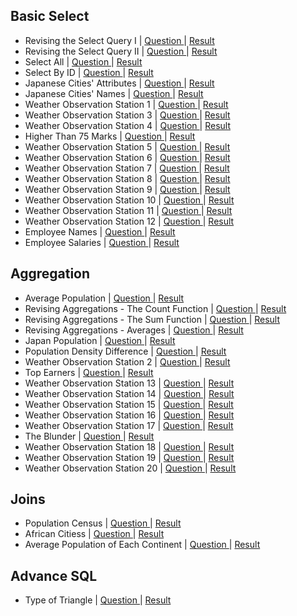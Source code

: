 ## Basic Select
- Revising the Select Query I | [ Question ](https://www.hackerrank.com/challenges/revising-the-select-query/problem?isFullScreen=false) | [ Result ](https://github.com/Ram11Coder/HackerRank-JAVA/blob/master/SQL/Solutions/sql1.txt)
- Revising the Select Query II | [ Question ](https://www.hackerrank.com/challenges/revising-the-select-query-2/problem?isFullScreen=false) | [ Result ](https://github.com/Ram11Coder/HackerRank-JAVA/blob/master/SQL/Solutions/sql2.txt)
- Select All | [ Question ](https://www.hackerrank.com/challenges/select-all-sql/problem?isFullScreen=false) | [ Result ](https://github.com/Ram11Coder/HackerRank-JAVA/blob/master/SQL/Solutions/sql3.txt)
- Select By ID | [ Question ](https://www.hackerrank.com/challenges/select-by-id/problem?isFullScreen=false) | [ Result ](https://github.com/Ram11Coder/HackerRank-JAVA/blob/master/SQL/Solutions/sql4.txt)
- Japanese Cities' Attributes | [ Question ](https://www.hackerrank.com/challenges/japanese-cities-attributes/problem?isFullScreen=false) | [ Result ](https://github.com/Ram11Coder/HackerRank-JAVA/blob/master/SQL/Solutions/sql5.txt)
- Japanese Cities' Names | [ Question ](https://www.hackerrank.com/challenges/japanese-cities-name/problem?isFullScreen=false) | [ Result ](https://github.com/Ram11Coder/HackerRank-JAVA/blob/master/SQL/Solutions/sql6.txt)
- Weather Observation Station 1 | [ Question ](https://www.hackerrank.com/challenges/weather-observation-station-1/problem?isFullScreen=false) | [ Result ](https://github.com/Ram11Coder/HackerRank-JAVA/blob/master/SQL/Solutions/sql7.txt)
- Weather Observation Station 3 | [ Question ](https://www.hackerrank.com/challenges/weather-observation-station-3/problem?isFullScreen=false) | [ Result ](https://github.com/Ram11Coder/HackerRank-JAVA/blob/master/SQL/Solutions/sql8.txt)
- Weather Observation Station 4 | [ Question ](https://www.hackerrank.com/challenges/weather-observation-station-4/problem?isFullScreen=false) | [ Result ](https://github.com/Ram11Coder/HackerRank-JAVA/blob/master/SQL/Solutions/sql9.txt)
- Higher Than 75 Marks | [ Question ](https://www.hackerrank.com/challenges/more-than-75-marks/problem?isFullScreen=false) | [ Result ](https://github.com/Ram11Coder/HackerRank-JAVA/blob/master/SQL/Solutions/sql10.txt)
- Weather Observation Station 5 | [ Question ](https://www.hackerrank.com/challenges/weather-observation-station-5/problem?isFullScreen=false) | [ Result ](https://github.com/Ram11Coder/HackerRank-JAVA/blob/master/SQL/Solutions/sql20.txt)
- Weather Observation Station 6 | [ Question ](https://www.hackerrank.com/challenges/weather-observation-station-6/problem) | [ Result ](https://github.com/Ram11Coder/HackerRank-JAVA/blob/master/SQL/Solutions/sql11.txt)
- Weather Observation Station 7 | [ Question ](https://www.hackerrank.com/challenges/weather-observation-station-7/problem?isFullScreen=false) | [ Result ](https://github.com/Ram11Coder/HackerRank-JAVA/blob/master/SQL/Solutions/sql12.txt)
- Weather Observation Station 8 | [ Question ](https://www.hackerrank.com/challenges/weather-observation-station-8/problem?isFullScreen=false) | [ Result ](https://github.com/Ram11Coder/HackerRank-JAVA/blob/master/SQL/Solutions/sql13.txt)
- Weather Observation Station 9 | [ Question ](https://www.hackerrank.com/challenges/weather-observation-station-9/problem?isFullScreen=false) | [ Result ](https://github.com/Ram11Coder/HackerRank-JAVA/blob/master/SQL/Solutions/sql14.txt)
- Weather Observation Station 10 | [ Question ](https://www.hackerrank.com/challenges/weather-observation-station-10/problem?isFullScreen=false) | [ Result ](https://github.com/Ram11Coder/HackerRank-JAVA/blob/master/SQL/Solutions/sql15.txt)
- Weather Observation Station 11 | [ Question ](https://www.hackerrank.com/challenges/weather-observation-station-11/problem?isFullScreen=false) | [ Result ](https://github.com/Ram11Coder/HackerRank-JAVA/blob/master/SQL/Solutions/sql16.txt)
- Weather Observation Station 12 | [ Question ](https://www.hackerrank.com/challenges/weather-observation-station-12/problem?isFullScreen=false) | [ Result ](https://github.com/Ram11Coder/HackerRank-JAVA/blob/master/SQL/Solutions/sql17.txt)
- Employee Names | [ Question ](https://www.hackerrank.com/challenges/name-of-employees/problem?isFullScreen=false) | [ Result ](https://github.com/Ram11Coder/HackerRank-JAVA/blob/master/SQL/Solutions/sql18.txt)
- Employee Salaries | [ Question ](https://www.hackerrank.com/challenges/salary-of-employees/problem?isFullScreen=false) | [ Result ](https://github.com/Ram11Coder/HackerRank-JAVA/blob/master/SQL/Solutions/sql19.txt)

## Aggregation
- Average Population | [ Question ](https://www.hackerrank.com/challenges/average-population/problem?isFullScreen=false) | [ Result ](https://github.com/Ram11Coder/HackerRank-JAVA/blob/master/SQL/Solutions/sql21.txt)
- Revising Aggregations - The Count Function | [ Question ](https://www.hackerrank.com/challenges/revising-aggregations-the-count-function/problem?isFullScreen=false) | [ Result ](https://github.com/Ram11Coder/HackerRank-JAVA/blob/master/SQL/Solutions/sql22.txt)
- Revising Aggregations - The Sum Function | [ Question ](https://www.hackerrank.com/challenges/revising-aggregations-sum/problem?isFullScreen=false) | [ Result ](https://github.com/Ram11Coder/HackerRank-JAVA/blob/master/SQL/Solutions/sql23.txt)
- Revising Aggregations - Averages | [ Question ](https://www.hackerrank.com/challenges/revising-aggregations-the-average-function/problem?isFullScreen=false) | [ Result ](https://github.com/Ram11Coder/HackerRank-JAVA/blob/master/SQL/Solutions/sql24.txt)
- Japan Population | [ Question ](https://www.hackerrank.com/challenges/japan-population/problem?isFullScreen=false) | [ Result ](https://github.com/Ram11Coder/HackerRank-JAVA/blob/master/SQL/Solutions/sql25.txt)
- Population Density Difference | [ Question ](https://www.hackerrank.com/challenges/population-density-difference/problem?isFullScreen=false) | [ Result ](https://github.com/Ram11Coder/HackerRank-JAVA/blob/master/SQL/Solutions/sql26.txt)
- Weather Observation Station 2 | [ Question ](https://www.hackerrank.com/challenges/weather-observation-station-2/problem?isFullScreen=false) | [ Result ](https://github.com/Ram11Coder/HackerRank-JAVA/blob/master/SQL/Solutions/sql27.txt)
- Top Earners | [ Question ](https://www.hackerrank.com/challenges/earnings-of-employees/problem?isFullScreen=false) | [ Result ](https://github.com/Ram11Coder/HackerRank-JAVA/blob/master/SQL/Solutions/sql28.txt)
- Weather Observation Station 13 | [ Question ](https://www.hackerrank.com/challenges/weather-observation-station-13/problem?isFullScreen=false) | [ Result ](https://github.com/Ram11Coder/HackerRank-JAVA/blob/master/SQL/Solutions/sql29.txt)
- Weather Observation Station 14 | [ Question ](https://www.hackerrank.com/challenges/weather-observation-station-14/problem?isFullScreen=false) | [ Result ](https://github.com/Ram11Coder/HackerRank-JAVA/blob/master/SQL/Solutions/sql30.txt)
- Weather Observation Station 15 | [ Question ](https://www.hackerrank.com/challenges/weather-observation-station-15/problem?isFullScreen=false) | [ Result ](https://github.com/Ram11Coder/HackerRank-JAVA/blob/master/SQL/Solutions/sql31.txt)
- Weather Observation Station 16 | [ Question ](https://www.hackerrank.com/challenges/weather-observation-station-16/problem?isFullScreen=false) | [ Result ](https://github.com/Ram11Coder/HackerRank-JAVA/blob/master/SQL/Solutions/sql32.txt)
- Weather Observation Station 17 | [ Question ](https://www.hackerrank.com/challenges/weather-observation-station-17/problem?isFullScreen=false) | [ Result ](https://github.com/Ram11Coder/HackerRank-JAVA/blob/master/SQL/Solutions/sql33.txt)
- The Blunder | [ Question ](https://www.hackerrank.com/challenges/the-blunder/problem?isFullScreen=false) | [ Result ](https://github.com/Ram11Coder/HackerRank-JAVA/blob/master/SQL/Solutions/sql34.txt)
- Weather Observation Station 18 | [ Question ](https://www.hackerrank.com/challenges/weather-observation-station-18/problem?isFullScreen=false) | [ Result ](https://github.com/Ram11Coder/HackerRank-JAVA/blob/master/SQL/Solutions/sql35.txt)
- Weather Observation Station 19 | [ Question ](https://www.hackerrank.com/challenges/weather-observation-station-19/problem?isFullScreen=false) | [ Result ](https://github.com/Ram11Coder/HackerRank-JAVA/blob/master/SQL/Solutions/sql39.txt)
- Weather Observation Station 20 | [ Question ](https://www.hackerrank.com/challenges/weather-observation-station-20/problem?isFullScreen=false) | [ Result ](https://github.com/Ram11Coder/HackerRank-JAVA/blob/master/SQL/Solutions/sql40.txt)

## Joins
- Population Census | [ Question ](https://www.hackerrank.com/challenges/asian-population/problem?isFullScreen=false) | [ Result ](https://github.com/Ram11Coder/HackerRank-JAVA/blob/master/SQL/Solutions/sql36.txt)
- African Citiess | [ Question ](https://www.hackerrank.com/challenges/african-cities/problem?isFullScreen=false) | [ Result ](https://github.com/Ram11Coder/HackerRank-JAVA/blob/master/SQL/Solutions/sql37.txt)
- Average Population of Each Continent | [ Question ](https://www.hackerrank.com/challenges/average-population-of-each-continent/problem?isFullScreen=false) | [ Result ](https://github.com/Ram11Coder/HackerRank-JAVA/blob/master/SQL/Solutions/sql38.txt)

## Advance SQL
- Type of Triangle | [ Question ](https://www.hackerrank.com/challenges/what-type-of-triangle/problem?isFullScreen=false) | [ Result ](https://github.com/Ram11Coder/HackerRank-JAVA/blob/master/SQL/Solutions/sql41.txt)
